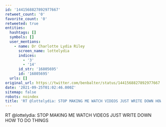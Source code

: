 ```yaml
---
id: '1441568827892977667'
retweet_count: '0'
favorite_count: '0'
retweeted: true
entities:
  hashtags: []
  symbols: []
  user_mentions:
    - name: Dr Charlotte Lydia Riley
      screen_name: lottelydia
      indices:
        - '3'
        - '14'
      id_str: '16805695'
      id: '16805695'
  urls: []
original_url: https://twitter.com/benbalter/status/1441568827892977667
date: '2021-09-25T01:02:46.000Z'
sitemap: false
robots: noindex
title: 'RT @lottelydia: STOP MAKING ME WATCH VIDEOS JUST WRITE DOWN HOW TO DO THINGS'
---
```


RT @lottelydia: STOP MAKING ME WATCH VIDEOS JUST WRITE DOWN HOW TO DO THINGS